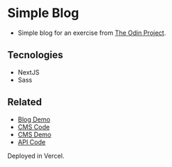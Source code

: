 # Simple Blog 

- Simple blog for an exercise from [The Odin Project](https://www.theodinproject.com/).

## Tecnologies

- NextJS
- Sass

## Related

- [Blog Demo](https://blog-client-joan-kii.vercel.app/)
- [CMS Code](https://github.com/joan-kii/blog-cms) 
- [CMS Demo]()
- [API Code](https://github.com/joan-kii/blog-api)

Deployed in Vercel.
